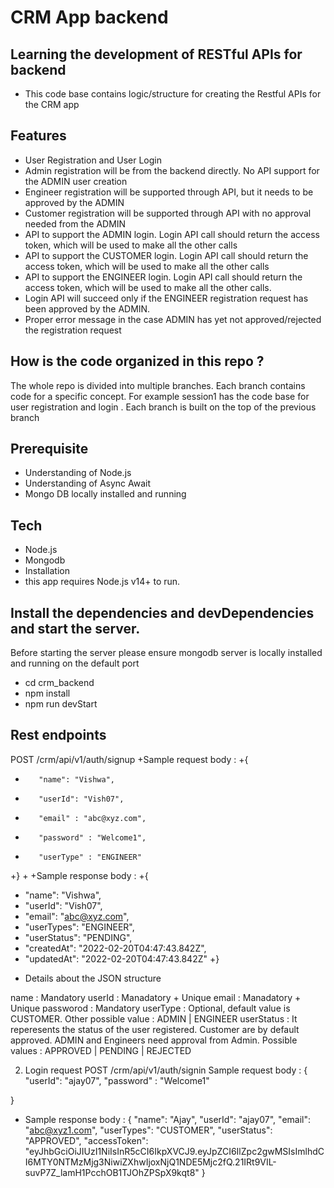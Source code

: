 # CRM App backend
## Learning the development of RESTful APIs for backend
+ This code base contains logic/structure for creating the Restful APIs for the CRM app

## Features
* User Registration and User Login
* Admin registration will be from the backend directly. No API support for the ADMIN user creation
* Engineer registration will be supported through API, but it needs to be approved by the ADMIN
* Customer registration will be supported through API with no approval needed from the ADMIN
* API to support the ADMIN login. Login API call should return the access token, which will be used to make all the other calls
* API to support the CUSTOMER login. Login API call should return the access token, which will be used to make all the other calls
* API to support the ENGINEER login. Login API call should return the access token, which will be used to make all the other calls. 
* Login API will succeed only if the ENGINEER registration request has been approved by the ADMIN. 
* Proper error message in the case ADMIN has yet not approved/rejected the registration request

## How is the code organized in this repo ?
The whole repo is divided into multiple branches. Each branch contains code for a specific concept. 
For example session1 has the code base for user registration and login . Each branch is built on the top of the previous branch

## Prerequisite
- Understanding of Node.js
- Understanding of Async Await
- Mongo DB locally installed and running

## Tech
- Node.js
- Mongodb
- Installation
- this app requires Node.js v14+ to run.

## Install the dependencies and devDependencies and start the server.

Before starting the server please ensure mongodb server is locally installed and running on the default port

- cd crm_backend
- npm install
- npm run devStart

## Rest endpoints
POST /crm/api/v1/auth/signup
+Sample request body :
+{
+        "name": "Vishwa",
+        "userId": "Vish07",
+        "email" : "abc@xyz.com",
+        "password" : "Welcome1",
+        "userType" : "ENGINEER"
+}
+
+Sample response body :
+{
+    "name": "Vishwa",
+    "userId": "Vish07",
+    "email": "abc@xyz.com",
+    "userTypes": "ENGINEER",
+    "userStatus": "PENDING",
+    "createdAt": "2022-02-20T04:47:43.842Z",
+    "updatedAt": "2022-02-20T04:47:43.842Z"
+}

* Details about the JSON structure

name : Mandatory
userId : Manadatory + Unique
email : Manadatory + Unique
passworod : Mandatory
userType : Optional, default value is CUSTOMER. Other possible value : ADMIN | ENGINEER
userStatus : It reperesents the status of the user registered. Customer are by default approved. ADMIN and Engineers need approval from Admin. Possible values : APPROVED | PENDING | REJECTED

2. Login request
POST /crm/api/v1/auth/signin
Sample request body :
{
        "userId": "ajay07",
        "password" : "Welcome1"
    
}
- Sample response body :
{
    "name": "Ajay",
    "userId": "ajay07",
    "email": "abc@xyz1.com",
    "userTypes": "CUSTOMER",
    "userStatus": "APPROVED",
    "accessToken": "eyJhbGciOiJIUzI1NiIsInR5cCI6IkpXVCJ9.eyJpZCI6IlZpc2gwMSIsImlhdCI6MTY0NTMzMjg3NiwiZXhwIjoxNjQ1NDE5Mjc2fQ.21IRt9VIL-suvP7Z_lamH1PcchOB1TJOhZPSpX9kqt8"
}

